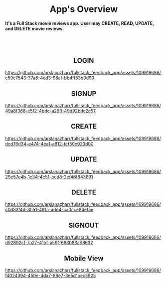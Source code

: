 <h1 align="center">App's Overview</h1>

<h4>It's a Full Stack movie reviews app. User may CREATE, READ, UPDATE, and DELETE movie reviews.</h4>

<br/>
<br/>

<div>
<h2 align="center">LOGIN</h2>
  
https://github.com/arslanazharr/fullstack_feedback_app/assets/109919686/c59c7543-37a6-4cd3-98af-bb4ff53b0d93
</div>

<div>
<h2 align="center">SIGNUP</h2>

https://github.com/arslanazharr/fullstack_feedback_app/assets/109919686/49a8f368-c5f2-4bdc-a293-49d92bdc2c57
</div>

<div>
<h2 align="center">CREATE</h2>

https://github.com/arslanazharr/fullstack_feedback_app/assets/109919686/dcd76d34-e474-4ea1-a812-fcf50c923d00

</div>
<div>
<h2 align="center">UPDATE</h2>

https://github.com/arslanazharr/fullstack_feedback_app/assets/109919686/29e57e4b-1c34-4c51-bcd8-2ef46f843691

</div>
<div>
<h2 align="center">DELETE</h2>

https://github.com/arslanazharr/fullstack_feedback_app/assets/109919686/c0d83f4d-3b51-491a-a6d4-ca0cce84efae

</div>
<div>
<h2 align="center">SIGNOUT</h2>

https://github.com/arslanazharr/fullstack_feedback_app/assets/109919686/d92892cf-7a27-41bf-a59f-683b83a98632
</div>
<div>
<h2 align="center">Mobile View</h2>
  
https://github.com/arslanazharr/fullstack_feedback_app/assets/109919686/f4024394-450e-4da7-89e7-3e5d1bec5925
</div>


